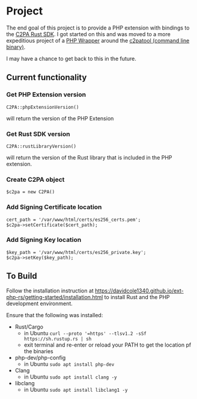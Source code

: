 # Project
The end goal of this project is to provide a PHP extension with bindings to the [C2PA Rust SDK](https://github.com/contentauth/c2pa-rs). I got started on this and was moved to a more expeditious project of a [PHP Wrapper](https://github.com/jrglasgow/c2patool) around the [c2patool (command line binary)](https://github.com/contentauth/c2patool).

I may have a chance to get back to this in the future.


## Current functionality
### Get PHP Extension version
```
C2PA::phpExtensionVersion()
```
will return the version of the PHP Extension
### Get Rust SDK version
```
C2PA::rustLibraryVersion()
```
will return the version of the Rust library that is included in the PHP extension.

### Create C2PA object
```
$c2pa = new C2PA()
```

### Add Signing Certificate location
```
cert_path = '/var/www/html/certs/es256_certs.pem';
$c2pa->setCertificate($cert_path);
```


### Add Signing Key location
```
$key_path = '/var/www/html/certs/es256_private.key';
$c2pa->setKey($key_path);
```


## To Build
Follow the installation instruction at https://davidcole1340.github.io/ext-php-rs/getting-started/installation.html to install Rust and the PHP development environment.

Ensure that the following was installed:
* Rust/Cargo
  * in Ubuntu `curl --proto '=https' --tlsv1.2 -sSf https://sh.rustup.rs | sh`
  * exit terminal and re-enter or reload your PATH to get the location pf the binaries
* php-dev/php-config
  * in Ubuntu `sudo apt install php-dev`
* Clang
  * in Ubuntu `sudo apt install clang -y`
* libclang
  * in Ubuntu `sudo apt install libclang1 -y`

